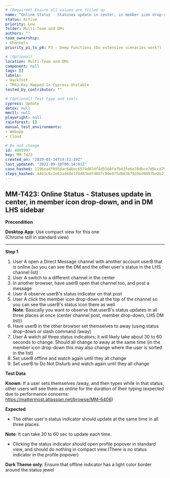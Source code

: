 ```yaml
---
# (Required) Ensure all values are filled up
name: "Online Status - Statuses update in center, in member icon drop-down, and in DM LHS sidebar"
status: Active
priority: Low
folder: Multi-Team and DMs
authors: ""
team_ownership: 
- Channels
priority_p1_to_p4: P3 - Deep Functions (Do extensive scenarios work?)

# (Optional)
location: Multi-Team and DMs
component: null
tags: []
labels: 
- Hackfest
- TM4J-Key-Mapped-In-Cypress-Unstable
tested_by_contributor: ""

# (Optional) Test type and tools
cypress: Update
detox: null
mmctl: null
playwright: null
rainforest: []
manual_test_environments: 
- Webapp
- Cloud

# Do not change
id: 4005997
key: MM-T423
created_on: "2020-01-14T14:52:10Z"
last_updated: "2022-09-10T06:14:01Z"
case_hashed: 1196eadf095dac646ec6574d07df4d5560fa7b43fe6e70dbce7d9ccd79e2aab6705024a8de350eb93310dc4048a98d53
steps_hashed: 44b1c6c2e63ad4de3f8483edfd897c90e8f5d8d3b7920ed9897be2b21a7bc14fbb740992acdd7fc703918be9752f6ae8
---
```


<!-- (Auto-generated) Based on frontmatter's "key" and "name" -->

## MM-T423: Online Status - Statuses update in center, in member icon drop-down, and in DM LHS sidebar

**Precondition**

**Desktop App**: Use compact view for this one\
(Chrome still in standard view)

---

**Step 1**

1. User A open a Direct Message channel with another account userB that is online (so you can see the DM and the other user's status in the LHS channel list)
2. User A switch to a different channel in the center
3. In another browser, have userB open that channel too, and post a message
4. User A observe userB's status indicator on that post
5. User A click the member icon drop-down at the top of the channel so you can see the userB's status icon there as well
   \
   **Note**: Basically you want to observe that userB's status updates in all three places at once (center channel post, member drop-down, LHS DM list))
6. Have userB in the other browser set themselves to away (using status drop-down or slash command /away)
7. User A watch all three status indicators; it will likely take about 30 to 60 seconds to change. Should all change to away at the same time (in the member icon drop-down this may also change where the user is sorted in the list)
8. Set userB offline and watch again until they all change
9. Set userB to Do Not Disturb and watch again until they all change

**Test Data**

**Known**: If a user sets themselves /away, and then types while in that status, other users will see them as online for the duration of their typing (expected due to performance concerns: <https://mattermost.atlassian.net/browse/MM-6406>)

**Expected**

- The other user's status indicator should update at the same time in all three places.

**Note**: It can take 30 to 60 sec to update each time.

- Clicking the status indicator should open profile popover in standard view, and should do nothing in compact view.(There is no status indicator in the profile popover)

**Dark Theme only**: Ensure that offline indicator has a light color border around the status jewel
